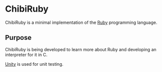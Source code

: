 # ChibiRuby

ChibiRuby is a minimal implementation of the [Ruby](http://www.ruby-lang.org/) programming language.

## Purpose

ChibiRuby is being developed to learn more about Ruby and developing an interpreter for it in C.

[Unity](http://github.com/ThrowTheSwitch/Unity) is used for unit testing.
